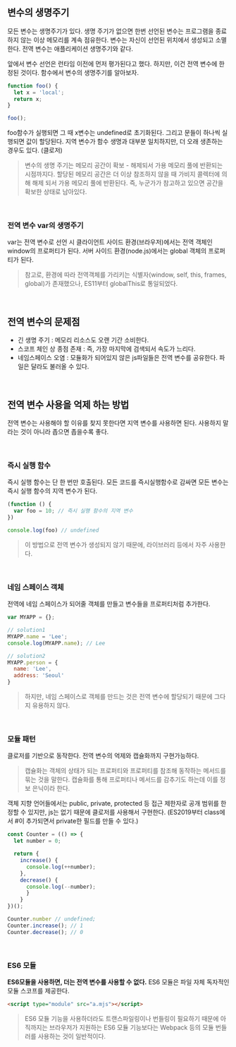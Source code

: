 ## 변수의 생명주기

모든 변수는 생명주기가 있다. 생명 주기가 없으면 한번 선언된 변수는 프로그램을 종료하지 않는 이상 메모리를 계속 점유한다. 변수는 자신이 선언된 위치에서 생성되고 소멸한다. 전역 변수는 애플리케이션 생명주기와 같다.

앞에서 변수 선언은 런타임 이전에 먼저 평가된다고 했다. 하지만, 이건 전역 변수에 한정된 것이다. 함수에서 변수의 생명주기를 알아보자.

```js
function foo() {
  let x = 'local';
  return x;
}

foo();
```

foo함수가 실행되면 그 때 x변수는 undefined로 초기화된다. 그리고 문들이 하나씩 실행되면 값이 할당된다. 지역 변수가 함수 생명과 대부분 일치하지만, 더 오래 생존하는 경우도 있다. (클로저)

> 변수의 생명 주기는 메모리 공간이 확보 - 해제되서 가용 메모리 풀에 반환되는 시점까지다. 할당된 메모리 공간은 더 이상 참조하지 않을 때 가비지 콜렉터에 의해 해제 되서 가용 메모리 풀에 반환된다. 즉, 누군가가 참고하고 있으면 공간을 확보한 상태로 남아있다.

<br />

### 전역 변수 var의 생명주기

var는 전역 변수로 선언 시 클라이언트 사이드 환경(브라우저)에서는 전역 객체인 window의 프로퍼티가 된다. 서버 사이드 환경(node.js)에서는 global 객체의 프로퍼티가 된다. 

> 참고로, 환경에 따라 전역객체를 가리키는 식별자(window, self, this, frames, global)가 존재했으나, ES11부터 globalThis로 통일되었다.

<br />

## 전역 변수의 문제점

- 긴 생명 주기 : 메모리 리소스도 오랜 기간 소비한다.
- 스코프 체인 상 종점 존재 : 즉, 가장 마지막에 검색되서 속도가 느리다.
- 네임스페이스 오염 : 모듈화가 되어있지 않은 js파일들은 전역 변수를 공유한다. 파일은 달라도 불러올 수 있다.

<br />

## 전역 변수 사용을 억제 하는 방법

전역 변수는 사용해야 할 이유를 찾지 못한다면 지역 변수를 사용하면 된다. 사용하지 말라는 것이 아니라 좁으면 좁을수록 좋다.

<br />

### 즉시 실행 함수

즉시 실행 함수는 단 한 번만 호출된다. 모든 코드를 즉시실행함수로 감싸면 모든 변수는 즉시 실행 함수의 지역 변수가 된다.

```js
(function () {
  var foo = 10; // 즉시 실행 함수의 지역 변수
})

console.log(foo) // undefined
```

> 이 방법으로 전역 변수가 생성되지 않기 때문에, 라이브러리 등에서 자주 사용한다.

<br />

### 네임 스페이스 객체

전역에 네임 스페이스가 되어줄 객체를 만들고 변수들을 프로퍼티처럼 추가한다.

```js
var MYAPP = {};

// solution1
MYAPP.name = 'Lee';
console.log(MYAPP.name); // Lee

// solution2
MYAPP.person = {
  name: 'Lee',
  address: 'Seoul'
}
```

> 하지만, 네임 스페이스로 객체를 만드는 것은 전역 변수에 할당되기 때문에 그다지 유용하지 않다.

<br />

### 모듈 패턴

클로저를 기반으로 동작한다. 전역 변수의 억제와 캡슐화까지 구현가능하다.

> 캡슐화는 객체의 상태가 되는 프로퍼티와 프로퍼티를 참조해 동작하는 메서드를 묶는 것을 말한다. 캡슐화를 통해 프로퍼티나 메서드를 감추기도 하는데 이를 정보 은닉이라 한다.

객체 지향 언어들에서는 public, private, protected 등 접근 제한자로 공개 범위를 한정할 수 있지만, js는 없기 때문에 클로저를 사용해서 구현한다. (ES2019부터 class에서 #이 추가되면서 private한 필드를 만들 수 있다.)

```js
const Counter = (() => {
  let number = 0;

  return {
    increase() {
      console.log(++number);
    },
    decrease() {
      console.log(--number);
      }
    }
})();

Counter.number // undefined;
Counter.increase(); // 1
Counter.decrease(); // 0
```

<br />

### ES6 모듈

**ES6모듈을 사용하면, 더는 전역 변수를 사용할 수 없다.** ES6 모듈은 파일 자체 독자적인 모듈 스코프를 제공한다.

```html
<script type="module" src="a.mjs"></script>
```

> ES6 모듈 기능을 사용하더라도 트랜스파일링이나 번들링이 필요하기 때문에 아직까지는 브라우저가 지원하는 ES6 모듈 기능보다는 Webpack 등의 모듈 번들러를 사용하는 것이 일반적이다.











